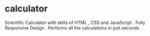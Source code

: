 # calculator
Scientific Calculator with skills of HTML , CSS and JavaScript .
Fully Responsive Design .
Performs all the calculations in just seconds .
